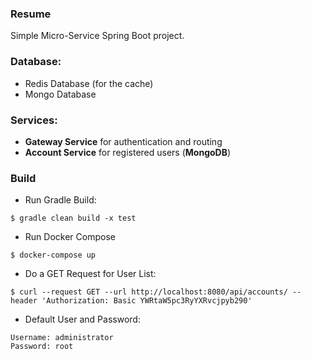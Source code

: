 ### Resume
Simple Micro-Service Spring Boot project.

### Database:
* Redis Database (for the cache)
* Mongo Database

### Services:
* **Gateway Service** for authentication and routing
* **Account Service** for registered users (**MongoDB**)

### Build
* Run Gradle Build:
```
$ gradle clean build -x test
```
* Run Docker Compose
```
$ docker-compose up
```
* Do a GET Request for User List:
```
$ curl --request GET --url http://localhost:8080/api/accounts/ --header 'Authorization: Basic YWRtaW5pc3RyYXRvcjpyb290'
```
* Default User and Password:
```
Username: administrator
Password: root
```